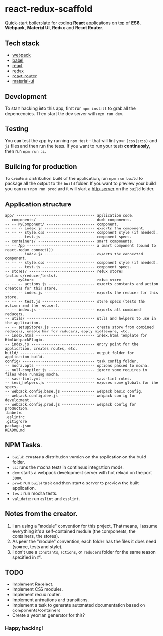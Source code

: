 react-redux-scaffold
==============
Quick-start boilerplate for coding __React__ applications on top of __ES6__, __Webpack__, __Material UI__, __Redux__ and __React Router__.

## Tech stack
- [webpack](https://webpack.github.io/)
- [babel](https://github.com/babel/babel-loader)
- [react](http://facebook.github.io/react/)
- [redux](https://github.com/rackt/redux/)
- [react-router](https://github.com/rackt/react-router)
- [material-ui](http://material-ui.com)

## Development
To start hacking into this app, first run `npm install` to grab all the dependencies. Then start the dev server with `npm run dev`.

## Testing
You can test the app by running `npm test` - that will lint your `(css|scss)` and `js` files and then run the tests. If you want to run your tests __continuosly__, then run `npm run ci`.

## Building for production
To create a distribution build of the application, run `npm run build` to package all the output to the `build` folder. If you want to preview your build you can run `npm run prod` and it will start a [http-server](https://www.npmjs.com/package/http-server) on the `build` folder.

## Application structure
```
app/ ------------------------------------ application code.
-- components/ -------------------------- dumb components.
-- -- MyComponent/ ---------------------- component.
-- -- -- index.js ----------------------- exports the component.
-- -- -- style.css ---------------------- component style (if needed).
-- -- -- test.js ------------------------ component specs.
-- containers/ -------------------------- smart components.
-- -- App ------------------------------- a smart component (bound to react-redux connect())
-- -- -- index.js ----------------------- exports the connected component.
-- -- -- style.css ---------------------- component style (if needed).
-- -- -- test.js ------------------------ component specs.
-- stores/ ------------------------------ redux stores (actions/reducer/tests).
-- -- myStore --------------------------- redux store.
-- -- -- actions.js --------------------- exports constants and action creators for this store.
-- -- -- index.js ----------------------- exports the reducer for this store.
-- -- -- test.js ------------------------ store specs (tests the actions and the reducer).
-- -- index.js -------------------------- exports all combined reducers.
-- utils/ ------------------------------- utils and helpers to use in the application.
-- -- setupStores.js -------------------- create store from combined reducers, enable hmr for reducers, apply middleware, etc.
-- index.html --------------------------- index.html template for HtmlWebpackPlugin.
-- index.js ----------------------------- entry point for the application, creates routes, etc.
build/ ---------------------------------- output folder for application build.
config/ --------------------------------- task config folder.
-- mocha.opts --------------------------- options passed to mocha.
-- null-compiler.js --------------------- ignore some requires in files when running mocha.
-- sass-lint.yml ------------------------ sass-lint rules.
-- test_helpers.js ---------------------- exposes some globals for the specs.
-- webpack.config.base.js --------------- webpack basic config.
-- webpack.config.dev.js ---------------- webpack config for development.
-- webpack.config.prod.js --------------- webpack config for production.
.babelrc
.eslintrc
.gitignore
package.json
README.md
```

## NPM Tasks.
- `build`: creates a distribution version on the application on the build folder.
- `ci`: runs the mocha tests in continous integration mode.
- `dev`: starts a webpack development server with hot reload on the port `3000`.
- `prod`: run `build` task and then start a server to preview the built application.
- `test`: run mocha tests.
- `validate`: run `eslint` and `csslint`.

## Notes from the creator.
1. I am using a "module" convention for this project, That means, I assume everything it's a self-contained module (the components, the containers, the stores).
2. As peer the "module" convention, each folder has the files it does need (source, tests and style).
3. I don't use a `constants`, `actions`, or `reducers` folder for the same reason specified in #1.

## TODO
- Implement Reselect.
- Implement CSS modules.
- Implement redux router.
- Implement animations and transitions.
- Implement a task to generate automated documentation based on components/containers.
- Create a yeoman generator for this?

### Happy hacking!
